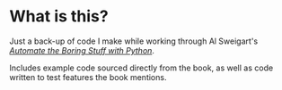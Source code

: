# What is this?
Just a back-up of code I make while working through Al Sweigart's *[Automate the Boring Stuff with Python](https://automatetheboringstuff.com)*.

Includes example code sourced directly from the book, as well as code written to test features the book mentions.